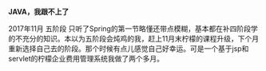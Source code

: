 **JAVA，我跟不上了**

2017年11月 五阶段
只听了Spring的第一节略懂还带点模糊，基本都在补四阶段学的不充分的知识。本以为五阶段会炖鸡的我，赶上11月末柠檬的课程升级，下个月重新选择自己去的阶段。那个时候有点儿感觉自己好幸运。可是一个基于jsp和servlet的柠檬企业费用管理系统我做了两个多月。


